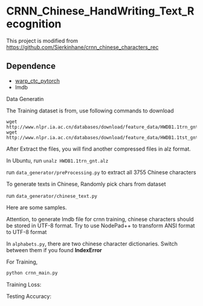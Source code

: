 # CRNN_Chinese_HandWriting_Text_Recognition



This project is modified from https://github.com/Sierkinhane/crnn_chinese_characters_rec

## Dependence

- [warp_ctc_pytorch](https://github.com/SeanNaren/warp-ctc/tree/pytorch_bindings/pytorch_binding)
- lmdb



Data Generatin

The Training dataset is from, use following commands to download

```shell
wget http://www.nlpr.ia.ac.cn/databases/download/feature_data/HWDB1.1trn_gnt.zip
wget http://www.nlpr.ia.ac.cn/databases/download/feature_data/HWDB1.1tst_gnt.zip
```



After Extract the files, you will find another compressed files in alz format. 

In Ubuntu, run `unalz HWDB1.1trn_gnt.alz`

run `data_generator/preProcessing.py` to extract all 3755 Chinese characters

 To generate texts in Chinese, Randomly pick chars from dataset

run ``data_generator/chinese_text.py``

Here are some samples.

Attention, to generate lmdb file for crnn training, chinese characters should be stored in UTF-8 format. Try to use NodePad++ to transform ANSI format to UTF-8 format



In ``alphabets.py``, there are two chinese character dictionaries. Switch between them if you found **IndexError**

For Training, 

```python
python crnn_main.py
```





Training Loss:



Testing Accuracy:



